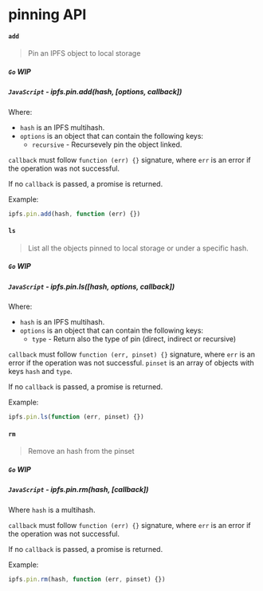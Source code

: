pinning API
===========

#### `add`

> Pin an IPFS object to local storage

##### `Go` **WIP**

##### `JavaScript` - ipfs.pin.add(hash, [options, callback])

Where:

- `hash` is an IPFS multihash.
- `options` is an object that can contain the following keys:
  - `recursive` - Recursevely pin the object linked.

`callback` must follow `function (err) {}` signature, where `err` is an error if the operation was not successful.

If no `callback` is passed, a promise is returned.

Example:

```JavaScript
ipfs.pin.add(hash, function (err) {})
```

#### `ls`

> List all the objects pinned to local storage or under a specific hash.

##### `Go` **WIP**

##### `JavaScript` - ipfs.pin.ls([hash, options, callback])

Where:

- `hash` is an IPFS multihash.
- `options` is an object that can contain the following keys:
  - `type` - Return also the type of pin (direct, indirect or recursive)

`callback` must follow `function (err, pinset) {}` signature, where `err` is an error if the operation was not successful. `pinset` is an array of objects with keys `hash` and `type`.

If no `callback` is passed, a promise is returned.

Example:

```JavaScript
ipfs.pin.ls(function (err, pinset) {})
```


#### `rm`

> Remove an hash from the pinset

##### `Go` **WIP**

##### `JavaScript` - ipfs.pin.rm(hash, [callback])

Where `hash` is a multihash.

`callback` must follow `function (err) {}` signature, where `err` is an error if the operation was not successful. 

If no `callback` is passed, a promise is returned.

Example:

```JavaScript
ipfs.pin.rm(hash, function (err, pinset) {})
```


